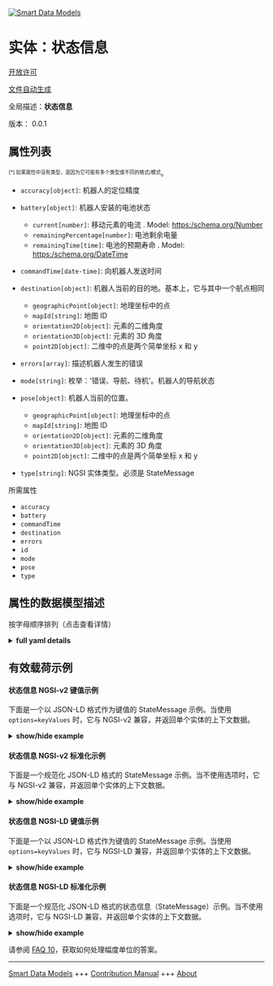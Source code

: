 <!-- 10-Header -->    
[![Smart Data Models](https://smartdatamodels.org/wp-content/uploads/2022/01/SmartDataModels_logo.png "Logo")](https://smartdatamodels.org)    
实体：状态信息    
=======<!-- /10-Header -->    
<!-- 15-License -->    
[开放许可](https://github.com/smart-data-models//dataModel.AutonomousMobileRobot/blob/master/StateMessage/LICENSE.md)    
[文件自动生成](https://docs.google.com/presentation/d/e/2PACX-1vTs-Ng5dIAwkg91oTTUdt8ua7woBXhPnwavZ0FxgR8BsAI_Ek3C5q97Nd94HS8KhP-r_quD4H0fgyt3/pub?start=false&loop=false&delayms=3000#slide=id.gb715ace035_0_60)    
<!-- /15-License -->    
<!-- 20-Description -->    
全局描述：**状态信息**    
版本： 0.0.1    
<!-- /20-Description -->    
<!-- 30-PropertiesList -->    
## 属性列表    
<sup><sub>[*] 如果属性中没有类型，是因为它可能有多个类型或不同的格式/模式</sub></sup>。    
- `accuracy[object]`: 机器人的定位精度  	    
- `battery[object]`: 机器人安装的电池状态  	- `current[number]`: 移动元素的电流  . Model: [ https:/schema.org/Number]( https:/schema.org/Number)    
	- `remainingPercentage[number]`: 电池剩余电量      
	- `remainingTime[time]`: 电池的预期寿命  . Model: [ https:/schema.org/DateTime]( https:/schema.org/DateTime)    
- `commandTime[date-time]`: 向机器人发送时间  - `destination[object]`: 机器人当前的目的地。基本上，它与其中一个航点相同  	- `geographicPoint[object]`: 地理坐标中的点      
	- `mapId[string]`: 地图 ID      
	- `orientation2D[object]`: 元素的二维角度      
	- `orientation3D[object]`: 元素的 3D 角度      
	- `point2D[object]`: 二维中的点是两个简单坐标 x 和 y      
- `errors[array]`: 描述机器人发生的错误  - `mode[string]`: 枚举：'错误、导航、待机'。机器人的导航状态  - `pose[object]`: 机器人当前的位置。  	- `geographicPoint[object]`: 地理坐标中的点      
	- `mapId[string]`: 地图 ID      
	- `orientation2D[object]`: 元素的二维角度      
	- `orientation3D[object]`: 元素的 3D 角度      
	- `point2D[object]`: 二维中的点是两个简单坐标 x 和 y      
- `type[string]`: NGSI 实体类型。必须是 StateMessage  <!-- /30-PropertiesList -->    
<!-- 35-RequiredProperties -->    
所需属性    
- `accuracy`  - `battery`  - `commandTime`  - `destination`  - `errors`  - `id`  - `mode`  - `pose`  - `type`  <!-- /35-RequiredProperties -->    
<!-- 40-RequiredProperties -->    
<!-- /40-RequiredProperties -->    
<!-- 50-DataModelHeader -->    
## 属性的数据模型描述    
按字母顺序排列（点击查看详情）    
<!-- /50-DataModelHeader -->    
<!-- 60-ModelYaml -->    
<details><summary><strong>full yaml details</strong></summary>      
```yaml    
StateMessage:      
  description: State message      
  properties:      
    accuracy:      
      additionalProperties: false      
      description: Position accuracy of the robot      
      properties:      
        covariance:      
          description: Error covariance matrix of estimated position      
          items:      
            type: number      
          type: array      
          x-ngsi:      
            type: Property      
      type: object      
      x-ngsi:      
        type: Property      
    battery:      
      additionalProperties: false      
      description: The states of the battery the robot mounted      
      oneOf:      
        - required:      
            - voltage      
        - required:      
            - remainingTime      
        - required:      
            - remainingPercentage      
      properties:      
        current:      
          description: Current of the mobile element      
          type: number      
          x-ngsi:      
            model: ' https:/schema.org/Number'      
            type: Property      
            units: Ampere      
        remainingPercentage:      
          description: Remaining battery charge      
          maximum: 100      
          minimum: 0      
          type: number      
          x-ngsi:      
            type: Property      
        remainingTime:      
          description: Expected lifespan of a battery      
          format: time      
          type: string      
          x-ngsi:      
            model: ' https:/schema.org/DateTime'      
            type: Property      
        voltage:      
          description: Voltage of the mobile element      
          type: number      
          x-ngsi:      
            model: ' https:/schema.org/Number'      
            type: Property      
            units: Volt      
      type: object      
      x-ngsi:      
        type: Property      
    commandTime:      
      description: Sent time to the robot      
      format: date-time      
      type: string      
      x-ngsi:      
        type: Property      
    destination:      
      additionalProperties: false      
      description: 'Current destination of the robot. Basically, it is the same as one of the waypoints'      
      maxProperties: 3      
      properties:      
        geographicPoint:      
          additionalProperties: true      
          description: Point in geographic coordinates      
          properties:      
            altitude:      
              default: 0.0      
              description: Simple coordinate of a point      
              type: number      
              x-ngsi:      
                type: Property      
            latitude:      
              allOf:      
                - default: 0.0      
                  description: Simple coordinate of a point      
                  type: number      
                  x-ngsi:      
                    type: Property      
                - maximum: 90      
                  minimum: -90      
            longitude:      
              allOf:      
                - default: 0.0      
                  description: Simple coordinate of a point      
                  type: number      
                  x-ngsi:      
                    type: Property      
                - maximum: 180      
                  minimum: -180      
          required:      
            - latitude      
            - longitude      
            - altitude      
          type: object      
          x-ngsi:      
            type: Property      
        mapId:      
          description: Map ID      
          type: string      
          x-ngsi:      
            type: Property      
        orientation2D:      
          additionalProperties: true      
          description: 2D Angle of an element      
          properties:      
            theta:      
              default: 0.0      
              description: Simple measurement of an angle      
              type: number      
              x-ngsi:      
                type: Property      
          required:      
            - theta      
          type: object      
          x-ngsi:      
            type: Property      
        orientation3D:      
          additionalProperties: true      
          description: 3D Angles of an element      
          properties:      
            pitch:      
              default: 0.0      
              description: Simple measurement of an angle      
              type: number      
              x-ngsi:      
                type: Property      
            roll:      
              default: 0.0      
              description: Simple measurement of an angle      
              type: number      
              x-ngsi:      
                type: Property      
            yaw:      
              default: 0.0      
              description: Simple measurement of an angle      
              type: number      
              x-ngsi:      
                type: Property      
          required:      
            - roll      
            - pitch      
            - yaw      
          type: object      
          x-ngsi:      
            type: Property      
        point2D:      
          additionalProperties: true      
          description: Point in 2D as a two simple coordinates x and y      
          properties:      
            x:      
              default: 0.0      
              description: Simple coordinate of a point      
              type: number      
              x-ngsi:      
                type: Property      
            y:      
              default: 0.0      
              description: Simple coordinate of a point      
              type: number      
              x-ngsi:      
                type: Property      
          required:      
            - x      
            - y      
          type: object      
          x-ngsi:      
            type: Property      
        point3D:      
          additionalProperties: true      
          description: 'Point in 3D as a three simple coordinates x, y and z'      
          properties:      
            x:      
              default: 0.0      
              description: Simple coordinate of a point      
              type: number      
              x-ngsi:      
                type: Property      
            y:      
              default: 0.0      
              description: Simple coordinate of a point      
              type: number      
              x-ngsi:      
                type: Property      
            z:      
              default: 0.0      
              description: Simple coordinate of a point      
              type: number      
              x-ngsi:      
                type: Property      
          required:      
            - x      
            - y      
            - z      
          type: object      
          x-ngsi:      
            type: Property      
      type: object      
      x-ngsi:      
        type: Property      
    errors:      
      description: Describes the errors that occurred in the robot      
      items:      
        type: string      
      type: array      
      x-ngsi:      
        type: Property      
    mode:      
      description: 'Enum:''error, navi, standby''. Navigational status of the robot'      
      enum:      
        - error      
        - navi      
        - standby      
      type: string      
      x-ngsi:      
        type: Property      
    pose:      
      additionalProperties: false      
      description: Current position of the robot.      
      maxProperties: 3      
      properties:      
        geographicPoint:      
          additionalProperties: true      
          description: Point in geographic coordinates      
          properties:      
            altitude:      
              default: 0.0      
              description: Simple coordinate of a point      
              type: number      
              x-ngsi:      
                type: Property      
            latitude:      
              allOf:      
                - default: 0.0      
                  description: Simple coordinate of a point      
                  type: number      
                  x-ngsi:      
                    type: Property      
                - maximum: 90      
                  minimum: -90      
            longitude:      
              allOf:      
                - default: 0.0      
                  description: Simple coordinate of a point      
                  type: number      
                  x-ngsi:      
                    type: Property      
                - maximum: 180      
                  minimum: -180      
          required:      
            - latitude      
            - longitude      
            - altitude      
          type: object      
          x-ngsi:      
            type: Property      
        mapId:      
          description: Map ID      
          type: string      
          x-ngsi:      
            type: Property      
        orientation2D:      
          additionalProperties: true      
          description: 2D Angle of an element      
          properties:      
            theta:      
              default: 0.0      
              description: Simple measurement of an angle      
              type: number      
              x-ngsi:      
                type: Property      
          required:      
            - theta      
          type: object      
          x-ngsi:      
            type: Property      
        orientation3D:      
          additionalProperties: true      
          description: 3D Angles of an element      
          properties:      
            pitch:      
              default: 0.0      
              description: Simple measurement of an angle      
              type: number      
              x-ngsi:      
                type: Property      
            roll:      
              default: 0.0      
              description: Simple measurement of an angle      
              type: number      
              x-ngsi:      
                type: Property      
            yaw:      
              default: 0.0      
              description: Simple measurement of an angle      
              type: number      
              x-ngsi:      
                type: Property      
          required:      
            - roll      
            - pitch      
            - yaw      
          type: object      
          x-ngsi:      
            type: Property      
        point2D:      
          additionalProperties: true      
          description: Point in 2D as a two simple coordinates x and y      
          properties:      
            x:      
              default: 0.0      
              description: Simple coordinate of a point      
              type: number      
              x-ngsi:      
                type: Property      
            y:      
              default: 0.0      
              description: Simple coordinate of a point      
              type: number      
              x-ngsi:      
                type: Property      
          required:      
            - x      
            - y      
          type: object      
          x-ngsi:      
            type: Property      
        point3D:      
          additionalProperties: true      
          description: 'Point in 3D as a three simple coordinates x, y and z'      
          properties:      
            x:      
              default: 0.0      
              description: Simple coordinate of a point      
              type: number      
              x-ngsi:      
                type: Property      
            y:      
              default: 0.0      
              description: Simple coordinate of a point      
              type: number      
              x-ngsi:      
                type: Property      
            z:      
              default: 0.0      
              description: Simple coordinate of a point      
              type: number      
              x-ngsi:      
                type: Property      
          required:      
            - x      
            - y      
            - z      
          type: object      
          x-ngsi:      
            type: Property      
      type: object      
      x-ngsi:      
        type: Property      
    type:      
      description: NGSI Entity type. It has to be StateMessage      
      enum:      
        - StateMessage      
      type: string      
      x-ngsi:      
        type: Property      
  required:      
    - accuracy      
    - battery      
    - commandTime      
    - destination      
    - errors      
    - id      
    - mode      
    - pose      
    - type      
  type: object      
  x-derived-from: ""      
  x-disclaimer: 'Redistribution and use in source and binary forms, with or without modification, are permitted  provided that the license conditions are met. Copyleft (c) 2022 Contributors to Smart Data Models Program'      
  x-license-url: https://github.com/smart-data-models/dataModel.AutonomousMobileRobot/blob/master/StateMessage/LICENSE.md      
  x-model-schema: https://smart-data-models.github.io/dataModel.AutonomousMobileRobot/StateMessage/schema.json      
  x-model-tags: ""      
  x-version: 0.0.1      
```    
</details>      
<!-- /60-ModelYaml -->    
<!-- 70-MiddleNotes -->    
<!-- /70-MiddleNotes -->    
<!-- 80-Examples -->    
## 有效载荷示例    
#### 状态信息 NGSI-v2 键值示例    
下面是一个以 JSON-LD 格式作为键值的 StateMessage 示例。当使用 `options=keyValues` 时，它与 NGSI-v2 兼容，并返回单个实体的上下文数据。    
<details><summary><strong>show/hide example</strong></summary>      
```json  
{  
  "id": "Robot:Mega_rover:01",  
  "type": "StateMessage",  
  "commandTime": "2019-06-07T08:39:40.064+09:00",  
  "mode": "navi",  
  "errors": [],  
  "pose": {  
    "point2D": {  
      "x": 3.402,  
      "y": 1.015  
    },  
    "orientation2D": {  
      "theta": 0.0  
    }  
  },  
  "destination": {  
    "point2D": {  
      "x": 3.411,  
      "y": 2.81  
    },  
    "orientation2D": {  
      "theta": 0.0  
    },  
    "mapId": "2345:ae43"  
  },  
  "accuracy": {  
    "covariance": [  
      0.1,  
      0.0,  
      0.0,  
      0.0,  
      0.0,  
      0.0,  
      0.0,  
      0.1,  
      0.0,  
      0.0,  
      0.0,  
      0.0,  
      0.0,  
      0.0,  
      1.7976931348623157e+308,  
      0.0,  
      0.0,  
      0.0,  
      0.0,  
      0.0,  
      0.0,  
      1.7976931348623157e+308,  
      0.0,  
      0.0,  
      0.0,  
      0.0,  
      0.0,  
      0.0,  
      1.7976931348623157e+308,  
      0.0,  
      0.0,  
      0.0,  
      0.0,  
      0.0,  
      0.0,  
      0.05  
    ]  
  },  
  "battery": {  
    "remainingPercentage": 75.4  
  }  
}  
```  
</details>    
#### 状态信息 NGSI-v2 标准化示例    
下面是一个规范化 JSON-LD 格式的 StateMessage 示例。当不使用选项时，它与 NGSI-v2 兼容，并返回单个实体的上下文数据。    
<details><summary><strong>show/hide example</strong></summary>      
```json  
{  
  "id": "Robot:Mega_rover:01",  
  "type": "StateMessage",  
  "commandTime": {  
    "type": "DateTime",  
    "value": "2019-06-07T08:39:40.064+09:00"  
  },  
  "mode": {  
    "type": "Text",  
    "value": "navi"  
  },  
  "errors": {  
    "type": "StructuredValue",  
    "value": []  
  },  
  "pose": {  
    "type": "StructuredValue",  
    "value": {  
      "point2D": {  
        "x": 3.402,  
        "y": 1.015  
      },  
      "orientation2D": {  
        "theta": 0.0  
      }  
    }  
  },  
  "destination": {  
    "type": "StructuredValue",  
    "value": {  
      "point2D": {  
        "x": 3.411,  
        "y": 2.81  
      },  
      "orientation2D": {  
        "theta": 0.0  
      },  
      "mapId": "2345:ae43"  
    }  
  },  
  "accuracy": {  
    "type": "StructuredValue",  
    "value": {  
      "covariance": [  
        0.1,  
        0.0,  
        0.0,  
        0.0,  
        0.0,  
        0.0,  
        0.0,  
        0.1,  
        0.0,  
        0.0,  
        0.0,  
        0.0,  
        0.0,  
        0.0,  
        1.7976931348623157e+308,  
        0.0,  
        0.0,  
        0.0,  
        0.0,  
        0.0,  
        0.0,  
        1.7976931348623157e+308,  
        0.0,  
        0.0,  
        0.0,  
        0.0,  
        0.0,  
        0.0,  
        1.7976931348623157e+308,  
        0.0,  
        0.0,  
        0.0,  
        0.0,  
        0.0,  
        0.0,  
        0.05  
      ]  
    }  
  },  
  "battery": {  
    "type": "StructuredValue",  
    "value": {  
      "remainingPercentage": 75.4  
    }  
  }  
}  
```  
</details>    
#### 状态信息 NGSI-LD 键值示例    
下面是一个以 JSON-LD 格式作为键值的 StateMessage 示例。当使用 `options=keyValues` 时，它与 NGSI-LD 兼容，并返回单个实体的上下文数据。    
<details><summary><strong>show/hide example</strong></summary>      
```json  
{  
  "id": "urn:ngsi-ld:Robot:Mega_rover:01",  
  "type": "StateMessage",  
  "commandTime": "2019-06-07T08:39:40.064+09:00",  
  "mode": "navi",  
  "errors": [],  
  "pose": {  
    "point2D": {  
      "x": 3.402,  
      "y": 1.015  
    },  
    "orientation2D": {  
      "theta": 0.0  
    }  
  },  
  "destination": {  
    "point2D": {  
      "x": 3.411,  
      "y": 2.81  
    },  
    "orientation2D": {  
      "theta": 0.0  
    },  
    "mapId": "2345:ae43"  
  },  
  "accuracy": {  
    "covariance": [  
      0.1,  
      0.0,  
      0.0,  
      0.0,  
      0.0,  
      0.0,  
      0.0,  
      0.1,  
      0.0,  
      0.0,  
      0.0,  
      0.0,  
      0.0,  
      0.0,  
      1.7976931348623157e+308,  
      0.0,  
      0.0,  
      0.0,  
      0.0,  
      0.0,  
      0.0,  
      1.7976931348623157e+308,  
      0.0,  
      0.0,  
      0.0,  
      0.0,  
      0.0,  
      0.0,  
      1.7976931348623157e+308,  
      0.0,  
      0.0,  
      0.0,  
      0.0,  
      0.0,  
      0.0,  
      0.05  
    ]  
  },  
  "battery": {  
    "remainingPercentage": 75.4  
  },  
  "@context": [  
    "https://raw.githubusercontent.com/smart-data-models/dataModel.AutonomousMobileRobot/master/context.jsonld"  
  ]  
}  
```  
</details>    
#### 状态信息 NGSI-LD 标准化示例    
下面是一个规范化 JSON-LD 格式的状态信息（StateMessage）示例。当不使用选项时，它与 NGSI-LD 兼容，并返回单个实体的上下文数据。    
<details><summary><strong>show/hide example</strong></summary>      
```json  
{  
  "id": "urn:ngsi-ld:Robot:Mega_rover:01",  
  "type": "StateMessage",  
  "commandTime": {  
    "type": "Property",  
    "value": {  
      "@type": "Date-Time",  
      "@value": "2019-06-07T08:39:40.064+09:00"  
    }  
  },  
  "mode": {  
    "type": "Property",  
    "value": "navi"  
  },  
  "errors": {  
    "type": "Property",  
    "value": []  
  },  
  "pose": {  
    "type": "Property",  
    "value": {  
      "point2D": {  
        "x": 3.402,  
        "y": 1.015  
      },  
      "orientation2D": {  
        "theta": 0.0  
      }  
    }  
  },  
  "destination": {  
    "type": "Property",  
    "value": {  
      "point2D": {  
        "x": 3.411,  
        "y": 2.81  
      },  
      "orientation2D": {  
        "theta": 0.0  
      },  
      "mapId": "2345:ae43"  
    }  
  },  
  "accuracy": {  
    "type": "Property",  
    "value": {  
      "covariance": [  
        0.1,  
        0.0,  
        0.0,  
        0.0,  
        0.0,  
        0.0,  
        0.0,  
        0.1,  
        0.0,  
        0.0,  
        0.0,  
        0.0,  
        0.0,  
        0.0,  
        1.7976931348623157e+308,  
        0.0,  
        0.0,  
        0.0,  
        0.0,  
        0.0,  
        0.0,  
        1.7976931348623157e+308,  
        0.0,  
        0.0,  
        0.0,  
        0.0,  
        0.0,  
        0.0,  
        1.7976931348623157e+308,  
        0.0,  
        0.0,  
        0.0,  
        0.0,  
        0.0,  
        0.0,  
        0.05  
      ]  
    }  
  },  
  "battery": {  
    "type": "Property",  
    "value": {  
      "remainingPercentage": 75.4  
    }  
  },  
  "@context": [  
    "https://raw.githubusercontent.com/smart-data-models/dataModel.AutonomousMobileRobot/master/context.jsonld"  
  ]  
}  
```  
</details><!-- /80-Examples -->    
<!-- 90-FooterNotes -->    
<!-- /90-FooterNotes -->    
<!-- 95-Units -->    
请参阅 [FAQ 10](https://smartdatamodels.org/index.php/faqs/)，获取如何处理幅度单位的答案。    
<!-- /95-Units -->    
<!-- 97-LastFooter -->    
---    
[Smart Data Models](https://smartdatamodels.org) +++ [Contribution Manual](https://bit.ly/contribution_manual) +++ [About](https://bit.ly/Introduction_SDM)<!-- /97-LastFooter -->    

